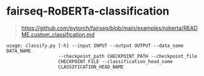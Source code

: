 # fairseq-RoBERTa-classification

> https://github.com/pytorch/fairseq/blob/main/examples/roberta/README.custom_classification.md

```
usage: classify.py [-h] --input INPUT --output OUTPUT --data_name DATA_NAME
                   --checkpoint_path CHECKPOINT_PATH --checkpoint_file
                   CHECKPOINT_FILE --classification_head_name
                   CLASSIFICATION_HEAD_NAME
```